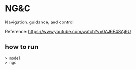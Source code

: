 # NG&C
Navigation, guidance, and control

Reference: https://www.youtube.com/watch?v=0AJ6E48Aj9U

## how to run
```
> model
> ngc
```


